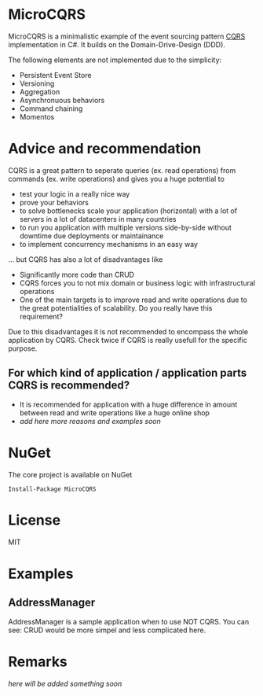 # MicroCQRS

MicroCQRS is a minimalistic example of the event sourcing pattern [CQRS](https://de.wikipedia.org/wiki/Command-Query-Responsibility-Segregation) implementation in C#.
It builds on the Domain-Drive-Design (DDD).

The following elements are not implemented due to the simplicity:
- Persistent Event Store
- Versioning
- Aggregation
- Asynchronuous behaviors
- Command chaining
- Momentos

# Advice and recommendation
CQRS is a great pattern to seperate queries (ex. read operations) from commands (ex. write operations) and gives you a huge potential to
- test your logic in a really nice way
- prove your behaviors
- to solve bottlenecks scale your application (horizontal) with a lot of servers in a lot of datacenters in many countries
- to run you application with multiple versions side-by-side without downtime due deployments or maintainance
- to implement concurrency mechanisms in an easy way

... but CQRS has also a lot of disadvantages like
- Significantly more code than CRUD
- CQRS forces you to not mix domain or business logic with infrastructural operations
- One of the main targets is to improve read and write operations due to the great potentialities of scalability. Do you really have this requirement?

Due to this disadvantages it is not recommended to encompass the whole application by CQRS.
Check twice if CQRS is really usefull for the specific purpose.

## For which kind of application / application parts CQRS is recommended?
- It is recommended for application with a huge difference in amount between read and write operations like a huge online shop 
- *add here more reasons and examples soon*

# NuGet
The core project is available on NuGet
```
Install-Package MicroCQRS
```

# License
MIT

# Examples

## AddressManager
AddressManager is a sample application when to use NOT CQRS.
You can see: CRUD would be more simpel and less complicated here.

# Remarks
*here will be added something soon*